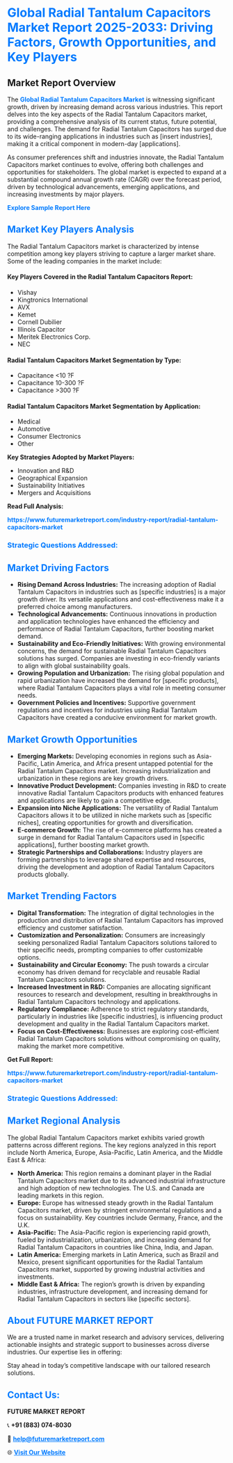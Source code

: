 <h1 style="color: #007BFF;">Global Radial Tantalum Capacitors Market Report 2025-2033: Driving Factors, Growth Opportunities, and Key Players</h1>

<section id="overview">
<h2>Market Report Overview</h2>
<p>The <a href="https://www.futuremarketreport.com/industry-report/radial-tantalum-capacitors-market" style="color: #007BFF; text-decoration: none;"><strong>Global Radial Tantalum Capacitors Market</strong></a> is witnessing significant growth, driven by increasing demand across various industries. This report delves into the key aspects of the Radial Tantalum Capacitors market, providing a comprehensive analysis of its current status, future potential, and challenges. The demand for Radial Tantalum Capacitors has surged due to its wide-ranging applications in industries such as [insert industries], making it a critical component in modern-day [applications].</p>
<p>As consumer preferences shift and industries innovate, the Radial Tantalum Capacitors market continues to evolve, offering both challenges and opportunities for stakeholders. The global market is expected to expand at a substantial compound annual growth rate (CAGR) over the forecast period, driven by technological advancements, emerging applications, and increasing investments by major players.</p>
</section>

<section id="overview">
<p><a href="https://www.futuremarketreport.com/request-sample/reportId=86670" style="color: #007BFF; text-decoration: none;"><strong>Explore Sample Report Here</strong></a></p>
</section>

<section id="key-players">
<h2 style="color: #007BFF;">Market Key Players Analysis</h2>
<p>The Radial Tantalum Capacitors market is characterized by intense competition among key players striving to capture a larger market share. Some of the leading companies in the market include:</p>
<h4>Key Players Covered in the Radial Tantalum Capacitors Report:</h4>
<ul><li>Vishay</li><li>Kingtronics International</li><li>AVX</li><li>Kemet</li><li>Cornell Dubilier</li><li>Illinois Capacitor</li><li>Meritek Electronics Corp.</li><li>NEC</li></ul>
<h4>Radial Tantalum Capacitors Market Segmentation by Type:</h4>
<ul><li>Capacitance &lt;10 ?F</li><li>Capacitance 10-300 ?F</li><li>Capacitance &gt;300 ?F</li></ul>

<h4>Radial Tantalum Capacitors Market Segmentation by Application:</h4>
<ul><li>Medical</li><li>Automotive</li><li>Consumer Electronics</li><li>Other</li></ul>
<p><strong>Key Strategies Adopted by Market Players:</strong></p>
<ul>
<li>Innovation and R&D</li>
<li>Geographical Expansion</li>
<li>Sustainability Initiatives</li>
<li>Mergers and Acquisitions</li>
</ul>
</section>

<section>
<p><strong>Read Full Analysis: </strong></p><a href="https://www.futuremarketreport.com/industry-report/radial-tantalum-capacitors-market" style="color: #007BFF; text-decoration: none;"><strong>https://www.futuremarketreport.com/industry-report/radial-tantalum-capacitors-market</strong></a>
<h3 style="color: #007BFF;">Strategic Questions Addressed:</h3>
</section>

<section id="driving-factors">
<h2 style="color: #007BFF;">Market Driving Factors</h2>
<ul>
<li><strong>Rising Demand Across Industries:</strong> The increasing adoption of Radial Tantalum Capacitors in industries such as [specific industries] is a major growth driver. Its versatile applications and cost-effectiveness make it a preferred choice among manufacturers.</li>
<li><strong>Technological Advancements:</strong> Continuous innovations in production and application technologies have enhanced the efficiency and performance of Radial Tantalum Capacitors, further boosting market demand.</li>
<li><strong>Sustainability and Eco-Friendly Initiatives:</strong> With growing environmental concerns, the demand for sustainable Radial Tantalum Capacitors solutions has surged. Companies are investing in eco-friendly variants to align with global sustainability goals.</li>
<li><strong>Growing Population and Urbanization:</strong> The rising global population and rapid urbanization have increased the demand for [specific products], where Radial Tantalum Capacitors plays a vital role in meeting consumer needs.</li>
<li><strong>Government Policies and Incentives:</strong> Supportive government regulations and incentives for industries using Radial Tantalum Capacitors have created a conducive environment for market growth.</li>
</ul>
</section>

<section id="growth-opportunities">
<h2 style="color: #007BFF;">Market Growth Opportunities</h2>
<ul>
<li><strong>Emerging Markets:</strong> Developing economies in regions such as Asia-Pacific, Latin America, and Africa present untapped potential for the Radial Tantalum Capacitors market. Increasing industrialization and urbanization in these regions are key growth drivers.</li>
<li><strong>Innovative Product Development:</strong> Companies investing in R&D to create innovative Radial Tantalum Capacitors products with enhanced features and applications are likely to gain a competitive edge.</li>
<li><strong>Expansion into Niche Applications:</strong> The versatility of Radial Tantalum Capacitors allows it to be utilized in niche markets such as [specific niches], creating opportunities for growth and diversification.</li>
<li><strong>E-commerce Growth:</strong> The rise of e-commerce platforms has created a surge in demand for Radial Tantalum Capacitors used in [specific applications], further boosting market growth.</li>
<li><strong>Strategic Partnerships and Collaborations:</strong> Industry players are forming partnerships to leverage shared expertise and resources, driving the development and adoption of Radial Tantalum Capacitors products globally.</li>
</ul>
</section>

<section id="trending-factors">
<h2 style="color: #007BFF;">Market Trending Factors</h2>
<ul>
<li><strong>Digital Transformation:</strong> The integration of digital technologies in the production and distribution of Radial Tantalum Capacitors has improved efficiency and customer satisfaction.</li>
<li><strong>Customization and Personalization:</strong> Consumers are increasingly seeking personalized Radial Tantalum Capacitors solutions tailored to their specific needs, prompting companies to offer customizable options.</li>
<li><strong>Sustainability and Circular Economy:</strong> The push towards a circular economy has driven demand for recyclable and reusable Radial Tantalum Capacitors solutions.</li>
<li><strong>Increased Investment in R&D:</strong> Companies are allocating significant resources to research and development, resulting in breakthroughs in Radial Tantalum Capacitors technology and applications.</li>
<li><strong>Regulatory Compliance:</strong> Adherence to strict regulatory standards, particularly in industries like [specific industries], is influencing product development and quality in the Radial Tantalum Capacitors market.</li>
<li><strong>Focus on Cost-Effectiveness:</strong> Businesses are exploring cost-efficient Radial Tantalum Capacitors solutions without compromising on quality, making the market more competitive.</li>
</ul>
</section>

<section>
<p><strong>Get Full Report: </strong></p><a href="https://www.futuremarketreport.com/industry-report/radial-tantalum-capacitors-market" style="color: #007BFF; text-decoration: none;"><strong>https://www.futuremarketreport.com/industry-report/radial-tantalum-capacitors-market</strong></a>
<h3 style="color: #007BFF;">Strategic Questions Addressed:</h3>
</section>


<section id="regional-analysis">
<h2 style="color: #007BFF;">Market Regional Analysis</h2>
<p>The global Radial Tantalum Capacitors market exhibits varied growth patterns across different regions. The key regions analyzed in this report include North America, Europe, Asia-Pacific, Latin America, and the Middle East & Africa:</p>
<ul>
<li><strong>North America:</strong> This region remains a dominant player in the Radial Tantalum Capacitors market due to its advanced industrial infrastructure and high adoption of new technologies. The U.S. and Canada are leading markets in this region.</li>
<li><strong>Europe:</strong> Europe has witnessed steady growth in the Radial Tantalum Capacitors market, driven by stringent environmental regulations and a focus on sustainability. Key countries include Germany, France, and the U.K.</li>
<li><strong>Asia-Pacific:</strong> The Asia-Pacific region is experiencing rapid growth, fueled by industrialization, urbanization, and increasing demand for Radial Tantalum Capacitors in countries like China, India, and Japan.</li>
<li><strong>Latin America:</strong> Emerging markets in Latin America, such as Brazil and Mexico, present significant opportunities for the Radial Tantalum Capacitors market, supported by growing industrial activities and investments.</li>
<li><strong>Middle East & Africa:</strong> The region’s growth is driven by expanding industries, infrastructure development, and increasing demand for Radial Tantalum Capacitors in sectors like [specific sectors].</li>
</ul>
</section>

<footer>
<h2 style="color: #007BFF;">About FUTURE MARKET REPORT</h2>
<p>We are a trusted name in market research and advisory services, delivering actionable insights and strategic support to businesses across diverse industries. Our expertise lies in offering:</p>

<p>Stay ahead in today’s competitive landscape with our tailored research solutions.</p>

<h2 style="color: #007BFF;">Contact Us:</h2>
<p><strong>FUTURE MARKET REPORT</strong></p>
<p>📞 <strong>+91 (883) 074-8030</strong></p>
<p>📧 <strong><a href="mailto:help@futuremarketreport.com" style="color: #007BFF;">help@futuremarketreport.com</a></strong></p>
<p>🌐 <strong><a href="https://www.futuremarketreport.com/" style="color: #007BFF;">Visit Our Website</a></strong></p>
</footer>